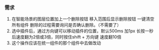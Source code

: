 ### 需求
1. 在智能场景的图层位置加上一个删除按钮 移入范围后显示删除按钮 一键清空所有组件 删除的过程需要询问是否确认删除。（不需要了）
2. 选中插件后，通过方向键可以移动插件的位置，默认500ms 加1px 长按一秒后速度翻为2倍或3倍，同时按住shift + 方向键 速度翻10倍
3. 这个操作应该在统一组件的那个组件中去做改动
